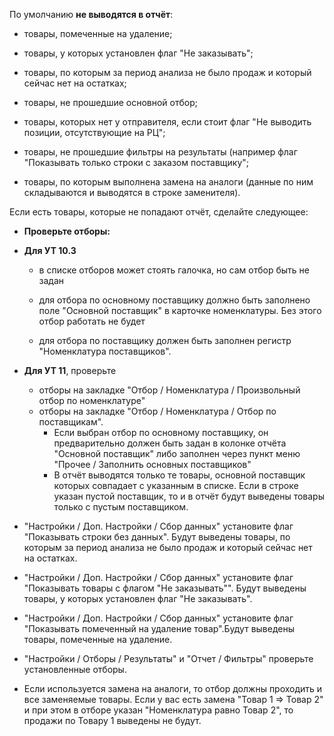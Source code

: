 По умолчанию **не выводятся в отчёт**:  

-   товары, помеченные на удаление;  
    
-   товары, у которых установлен флаг "Не заказывать";  
    
-   товары, по которым за период анализа не было продаж и который сейчас нет на остатках;  
    
-   товары, не прошедшие основной отбор;  
    
-   товары, которых нет у отправителя, если стоит флаг "Не выводить позиции, отсутствующие на РЦ";  
    
-   товары, не прошедшие фильтры на результаты (например флаг "Показывать только строки с заказом поставщику";  
    
-   товары, по которым выполнена замена на аналоги (данные по ним складываются и выводятся в строке заменителя).  
    

  
Если есть товары, которые не попадают отчёт, сделайте следующее:  
  

-   **Проверьте отборы:**

-   **Для УТ 10.3**  
    -   в списке отборов может стоять галочка, но сам отбор быть не задан  
        
    -   для отбора по основному поставщику должно быть заполнено поле "Основной поставщик" в карточке номенклатуры. Без этого отбор работать не будет  
        
    -   для отбора по поставщику должен быть заполнен регистр "Номенклатура поставщиков".  
        
-   **Для УТ 11**, проверьте
    -   отборы на закладке "Отбор / Номенклатура / Произвольный отбор по номенклатуре"
    -   отборы на закладке "Отбор / Номенклатура / Отбор по поставщикам".
        -   Если выбран отбор по основному поставщику, он предварительно должен быть задан в колонке отчёта "Основной поставщик" либо заполнен через пункт меню "Прочее / Заполнить основных поставщиков"
        -   В отчёт выводятся только те товары, основной поставщик которых совпадает с указанным в списке. Если в строке указан пустой поставщик, то и в отчёт будут выведены товары только с пустым поставщиком.

-   "Настройки / Доп. Настройки / Сбор данных" установите флаг "Показывать строки без данных". Будут выведены товары, по которым за период анализа не было продаж и который сейчас нет на остатках.  
      
    
-   "Настройки / Доп. Настройки / Сбор данных" установите флаг "Показывать товары с флагом "Не заказывать"". Будут выведены товары, у которых установлен флаг "Не заказывать".  
      
    
-   "Настройки / Доп. Настройки / Сбор данных" установите флаг "Показывать помеченный на удаление товар".Будут выведены товары, помеченные на удаление.  
      
    
-   "Настройки / Отборы / Результаты" и "Отчет / Фильтры" проверьте установленные отборы.  
      
    
-   Если используется замена на аналоги, то отбор должны проходить и все заменяемые товары. Если у вас есть замена "Товар 1 => Товар 2" и при этом в отборе указан "Номенклатура равно Товар 2", то продажи по Товару 1 выведены не будут.